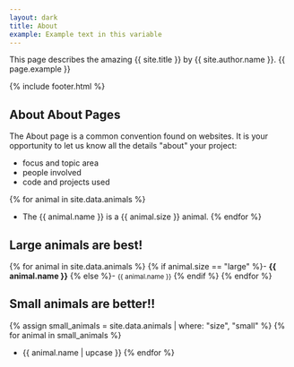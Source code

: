 ```yaml
---
layout: dark
title: About
example: Example text in this variable
---
```


This page describes the amazing {{ site.title }} by {{ site.author.name }}.
{{ page.example }}

{% include footer.html %}

## About About Pages

The About page is a common convention found on websites.
It is your opportunity to let us know all the details "about" your project:

- focus and topic area
- people involved
- code and projects used

{% for animal in site.data.animals %}
- The {{ animal.name }} is a {{ animal.size }} animal.
{% endfor %}

## Large animals are best!

{% for animal in site.data.animals %}
{% if animal.size == "large" %}- <strong style="color: {{ animal.color }};">{{ animal.name }}</strong>
{% else %}- <small>{{ animal.name }}</small>
{% endif %}
{% endfor %}

## Small animals are better!!

{% assign small_animals = site.data.animals | where: "size", "small" %}
{% for animal in small_animals %}
- {{ animal.name | upcase }}
{% endfor %}
